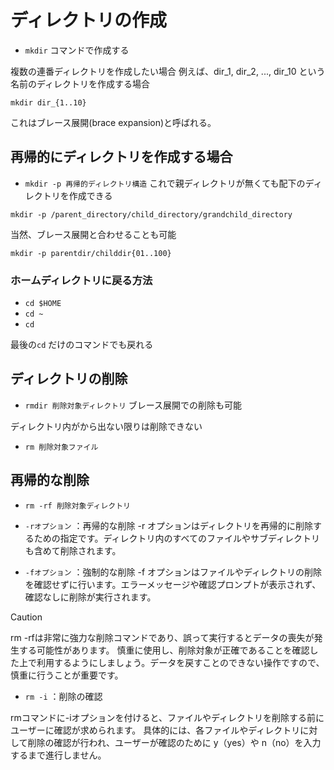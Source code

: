 # ディレクトリの作成

- `mkdir` コマンドで作成する


複数の連番ディレクトリを作成したい場合
例えば、dir_1, dir_2, ..., dir_10 という名前のディレクトリを作成する場合
```
mkdir dir_{1..10}
```

これはブレース展開(brace expansion)と呼ばれる。



## 再帰的にディレクトリを作成する場合

- `mkdir -p 再帰的ディレクトリ構造` これで親ディレクトリが無くても配下のディレクトリを作成できる


```
mkdir -p /parent_directory/child_directory/grandchild_directory
```

当然、ブレース展開と合わせることも可能

```
mkdir -p parentdir/childdir{01..100}
```


### ホームディレクトリに戻る方法

- `cd $HOME`
- `cd ~`
- `cd`

最後の`cd` だけのコマンドでも戻れる



## ディレクトリの削除

- `rmdir 削除対象ディレクトリ`
ブレース展開での削除も可能

ディレクトリ内がから出ない限りは削除できない

- `rm 削除対象ファイル`

## 再帰的な削除

- `rm -rf 削除対象ディレクトリ`

- `-rオプション` ：再帰的な削除
   -r オプションはディレクトリを再帰的に削除するための指定です。ディレクトリ内のすべてのファイルやサブディレクトリも含めて削除されます。

- `-fオプション` ：強制的な削除
   -f オプションはファイルやディレクトリの削除を確認せずに行います。エラーメッセージや確認プロンプトが表示されず、確認なしに削除が実行されます。

> [!CAUTION]
> rm -rfは非常に強力な削除コマンドであり、誤って実行するとデータの喪失が発生する可能性があります。
> 慎重に使用し、削除対象が正確であることを確認した上で利用するようにしましょう。データを戻すことのできない操作ですので、慎重に行うことが重要です。


- `rm -i` ：削除の確認

rmコマンドに-iオプションを付けると、ファイルやディレクトリを削除する前にユーザーに確認が求められます。
具体的には、各ファイルやディレクトリに対して削除の確認が行われ、ユーザーが確認のために y（yes）や n（no）を入力するまで進行しません。


